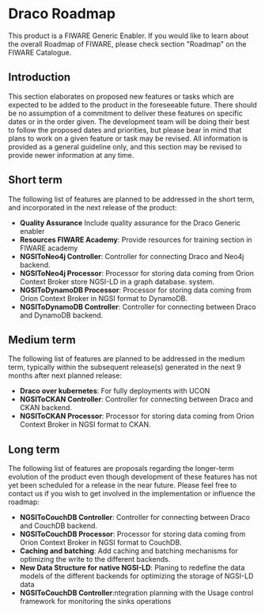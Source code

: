 # Draco Roadmap

This product is a FIWARE Generic Enabler. If you would like to learn about the overall Roadmap of FIWARE, please check
section "Roadmap" on the FIWARE Catalogue.

## Introduction

This section elaborates on proposed new features or tasks which are expected to be added to the product in the
foreseeable future. There should be no assumption of a commitment to deliver these features on specific dates or in the
order given. The development team will be doing their best to follow the proposed dates and priorities, but please bear
in mind that plans to work on a given feature or task may be revised. All information is provided as a general guideline
only, and this section may be revised to provide newer information at any time.

## Short term

The following list of features are planned to be addressed in the short term, and incorporated in the next release of
the product:

-   **Quality Assurance** Include quality assurance for the Draco Generic enabler
-   **Resources FIWARE Academy**: Provide resources for training section in FIWARE academy
-   **NGSIToNeo4j Controller**: Controller for connecting Draco and Neo4j backend.
-   **NGSIToNeo4j Processor**: Processor for storing data coming from Orion Context Broker store NGSI-LD in a graph
    database. system.
-   **NGSIToDynamoDB Processor**: Processor for storing data coming from Orion Context Broker in NGSI format to
    DynamoDB.
-   **NGSIToDynamoDB Controller**: Controller for connecting between Draco and DynamoDB backend.

## Medium term

The following list of features are planned to be addressed in the medium term, typically within the subsequent
release(s) generated in the next 9 months after next planned release:

-   **Draco over kubernetes**: For fully deployments with UCON
-   **NGSIToCKAN Controller**: Controller for connecting between Draco and CKAN backend.
-   **NGSIToCKAN Processor**: Processor for storing data coming from Orion Context Broker in NGSI format to CKAN.

## Long term

The following list of features are proposals regarding the longer-term evolution of the product even though development
of these features has not yet been scheduled for a release in the near future. Please feel free to contact us if you
wish to get involved in the implementation or influence the roadmap:

-   **NGSIToCouchDB Controller**: Controller for connecting between Draco and CouchDB backend.
-   **NGSIToCouchDB Processor**: Processor for storing data coming from Orion Context Broker in NGSI format to CouchDB.
-   **Caching and batching**: Add caching and batching mechanisms for optimizing the write to the different backends.
-   **New Data Structure for native NGSI-LD**: Planing to redefine the data models of the different backends for
    optimizing the storage of NGSI-LD data
-   **NGSIToCouchDB Controller**:ntegration planning with the Usage control framework for monitoring the sinks
    operations
